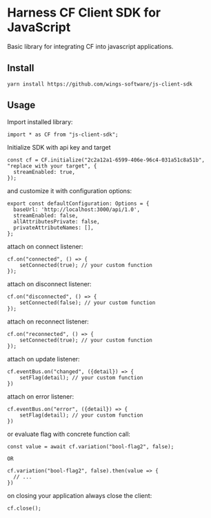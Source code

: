 # Harness CF Client SDK for JavaScript

Basic library for integrating CF into javascript applications.

## Install

```
yarn install https://github.com/wings-software/js-client-sdk
```

## Usage

Import installed library:
```
import * as CF from "js-client-sdk";
```

Initialize SDK with api key and target
```
const cf = CF.initialize("2c2a12a1-6599-406e-96c4-031a51c8a51b", "replace with your target", {
  streamEnabled: true,
});
```

and customize it with configuration options:
```
export const defaultConfiguration: Options = {
  baseUrl: 'http://localhost:3000/api/1.0',
  streamEnabled: false,
  allAttributesPrivate: false,
  privateAttributeNames: [],
};
```

attach on connect listener:
```
cf.on("connected", () => {
    setConnected(true); // your custom function
});
```
attach on disconnect listener:
```
cf.on("disconnected", () => {
    setConnected(false); // your custom function
});
```

attach on reconnect listener:
```
cf.on("reconnected", () => {
    setConnected(true); // your custom function
});
```

attach on update listener:
```
cf.eventBus.on("changed", ({detail}) => {
    setFlag(detail); // your custom function
})
```

attach on error listener:
```
cf.eventBus.on("error", ({detail}) => {
    setFlag(detail); // your custom function
})
```

or evaluate flag with concrete function call:
```
const value = await cf.variation("bool-flag2", false);

OR 

cf.variation("bool-flag2", false).then(value => {
  // ...
})
```

on closing your application always close the client:
```
cf.close();
```